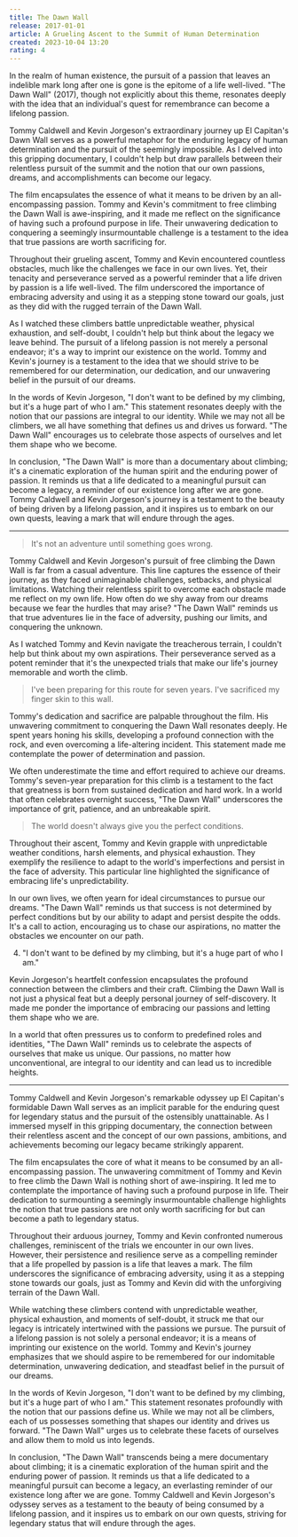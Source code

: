 ```yaml
---
title: The Dawn Wall
release: 2017-01-01
article: A Grueling Ascent to the Summit of Human Determination
created: 2023-10-04 13:20
rating: 4
---
```


In the realm of human existence, the pursuit of a passion that leaves an indelible mark long after one is gone is the epitome of a life well-lived. "The Dawn Wall" (2017), though not explicitly about this theme, resonates deeply with the idea that an individual's quest for remembrance can become a lifelong passion.

Tommy Caldwell and Kevin Jorgeson's extraordinary journey up El Capitan's Dawn Wall serves as a powerful metaphor for the enduring legacy of human determination and the pursuit of the seemingly impossible. As I delved into this gripping documentary, I couldn't help but draw parallels between their relentless pursuit of the summit and the notion that our own passions, dreams, and accomplishments can become our legacy.

The film encapsulates the essence of what it means to be driven by an all-encompassing passion. Tommy and Kevin's commitment to free climbing the Dawn Wall is awe-inspiring, and it made me reflect on the significance of having such a profound purpose in life. Their unwavering dedication to conquering a seemingly insurmountable challenge is a testament to the idea that true passions are worth sacrificing for.

Throughout their grueling ascent, Tommy and Kevin encountered countless obstacles, much like the challenges we face in our own lives. Yet, their tenacity and perseverance served as a powerful reminder that a life driven by passion is a life well-lived. The film underscored the importance of embracing adversity and using it as a stepping stone toward our goals, just as they did with the rugged terrain of the Dawn Wall.

As I watched these climbers battle unpredictable weather, physical exhaustion, and self-doubt, I couldn't help but think about the legacy we leave behind. The pursuit of a lifelong passion is not merely a personal endeavor; it's a way to imprint our existence on the world. Tommy and Kevin's journey is a testament to the idea that we should strive to be remembered for our determination, our dedication, and our unwavering belief in the pursuit of our dreams.

In the words of Kevin Jorgeson, "I don't want to be defined by my climbing, but it's a huge part of who I am." This statement resonates deeply with the notion that our passions are integral to our identity. While we may not all be climbers, we all have something that defines us and drives us forward. "The Dawn Wall" encourages us to celebrate those aspects of ourselves and let them shape who we become.

In conclusion, "The Dawn Wall" is more than a documentary about climbing; it's a cinematic exploration of the human spirit and the enduring power of passion. It reminds us that a life dedicated to a meaningful pursuit can become a legacy, a reminder of our existence long after we are gone. Tommy Caldwell and Kevin Jorgeson's journey is a testament to the beauty of being driven by a lifelong passion, and it inspires us to embark on our own quests, leaving a mark that will endure through the ages.

---

> It's not an adventure until something goes wrong.

Tommy Caldwell and Kevin Jorgeson's pursuit of free climbing the Dawn Wall is far from a casual adventure. This line captures the essence of their journey, as they faced unimaginable challenges, setbacks, and physical limitations. Watching their relentless spirit to overcome each obstacle made me reflect on my own life. How often do we shy away from our dreams because we fear the hurdles that may arise? "The Dawn Wall" reminds us that true adventures lie in the face of adversity, pushing our limits, and conquering the unknown.

As I watched Tommy and Kevin navigate the treacherous terrain, I couldn't help but think about my own aspirations. Their perseverance served as a potent reminder that it's the unexpected trials that make our life's journey memorable and worth the climb.

> I've been preparing for this route for seven years. I've sacrificed my finger skin to this wall.

Tommy's dedication and sacrifice are palpable throughout the film. His unwavering commitment to conquering the Dawn Wall resonates deeply. He spent years honing his skills, developing a profound connection with the rock, and even overcoming a life-altering incident. This statement made me contemplate the power of determination and passion.

We often underestimate the time and effort required to achieve our dreams. Tommy's seven-year preparation for this climb is a testament to the fact that greatness is born from sustained dedication and hard work. In a world that often celebrates overnight success, "The Dawn Wall" underscores the importance of grit, patience, and an unbreakable spirit.

> The world doesn't always give you the perfect conditions.

Throughout their ascent, Tommy and Kevin grapple with unpredictable weather conditions, harsh elements, and physical exhaustion. They exemplify the resilience to adapt to the world's imperfections and persist in the face of adversity. This particular line highlighted the significance of embracing life's unpredictability.

In our own lives, we often yearn for ideal circumstances to pursue our dreams. "The Dawn Wall" reminds us that success is not determined by perfect conditions but by our ability to adapt and persist despite the odds. It's a call to action, encouraging us to chase our aspirations, no matter the obstacles we encounter on our path.

4. "I don't want to be defined by my climbing, but it's a huge part of who I am."

Kevin Jorgeson's heartfelt confession encapsulates the profound connection between the climbers and their craft. Climbing the Dawn Wall is not just a physical feat but a deeply personal journey of self-discovery. It made me ponder the importance of embracing our passions and letting them shape who we are.

In a world that often pressures us to conform to predefined roles and identities, "The Dawn Wall" reminds us to celebrate the aspects of ourselves that make us unique. Our passions, no matter how unconventional, are integral to our identity and can lead us to incredible heights.

---

Tommy Caldwell and Kevin Jorgeson's remarkable odyssey up El Capitan's formidable Dawn Wall serves as an implicit parable for the enduring quest for legendary status and the pursuit of the ostensibly unattainable. As I immersed myself in this gripping documentary, the connection between their relentless ascent and the concept of our own passions, ambitions, and achievements becoming our legacy became strikingly apparent.

The film encapsulates the core of what it means to be consumed by an all-encompassing passion. The unwavering commitment of Tommy and Kevin to free climb the Dawn Wall is nothing short of awe-inspiring. It led me to contemplate the importance of having such a profound purpose in life. Their dedication to surmounting a seemingly insurmountable challenge highlights the notion that true passions are not only worth sacrificing for but can become a path to legendary status.

Throughout their arduous journey, Tommy and Kevin confronted numerous challenges, reminiscent of the trials we encounter in our own lives. However, their persistence and resilience serve as a compelling reminder that a life propelled by passion is a life that leaves a mark. The film underscores the significance of embracing adversity, using it as a stepping stone towards our goals, just as Tommy and Kevin did with the unforgiving terrain of the Dawn Wall.

While watching these climbers contend with unpredictable weather, physical exhaustion, and moments of self-doubt, it struck me that our legacy is intricately intertwined with the passions we pursue. The pursuit of a lifelong passion is not solely a personal endeavor; it is a means of imprinting our existence on the world. Tommy and Kevin's journey emphasizes that we should aspire to be remembered for our indomitable determination, unwavering dedication, and steadfast belief in the pursuit of our dreams.

In the words of Kevin Jorgeson, "I don't want to be defined by my climbing, but it's a huge part of who I am." This statement resonates profoundly with the notion that our passions define us. While we may not all be climbers, each of us possesses something that shapes our identity and drives us forward. "The Dawn Wall" urges us to celebrate these facets of ourselves and allow them to mold us into legends.

In conclusion, "The Dawn Wall" transcends being a mere documentary about climbing; it is a cinematic exploration of the human spirit and the enduring power of passion. It reminds us that a life dedicated to a meaningful pursuit can become a legacy, an everlasting reminder of our existence long after we are gone. Tommy Caldwell and Kevin Jorgeson's odyssey serves as a testament to the beauty of being consumed by a lifelong passion, and it inspires us to embark on our own quests, striving for legendary status that will endure through the ages.
